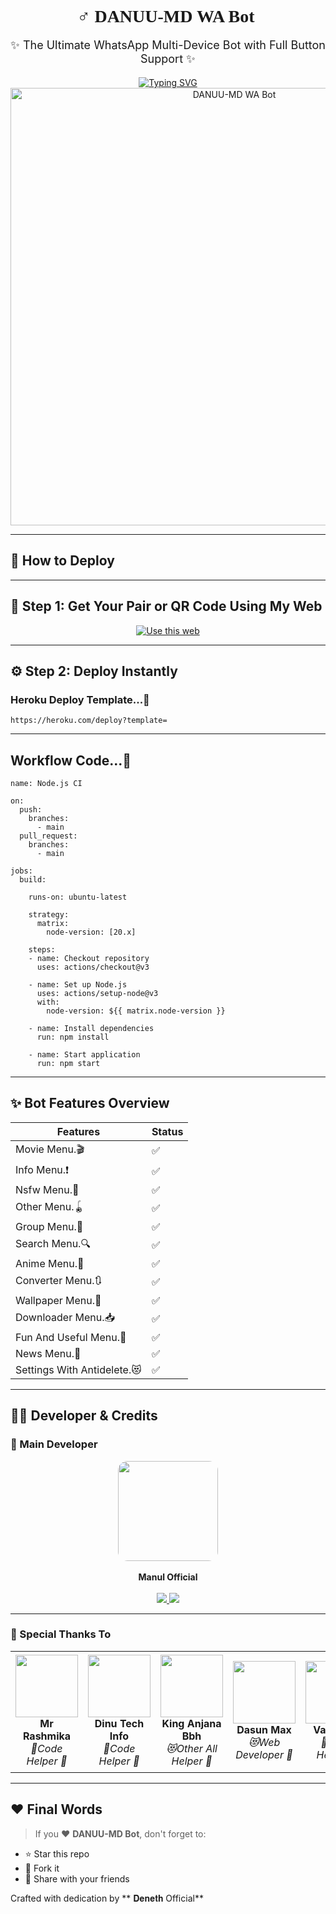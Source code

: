 <h1 align="center" style="font-family: 'Ribeye', cursive;">🧚‍♂️ DANUU-MD WA Bot 🤍</h1>
<p align="center" style="font-size: 18px;">✨ The Ultimate WhatsApp Multi-Device Bot with Full Button Support ✨</p>

<div align="center">
  <a href="https://git.io/typing-svg">
    <img src="https://readme-typing-svg.demolab.com?font=Ribeye&size=40&pause=1000&color=00FFD1&center=true&width=800&height=80&lines=Welcome+to+Manu-MD;Your+Smart+Group+Assistant;By+Manul+Official" alt="Typing SVG" />
  </a>
</div>

<div align="center">
  <a href="https://youtube.com/@ManulOfficialTech">
    <img src="https://manul-official-new-api-site.vercel.app/manu-md" alt="DANUU-MD WA Bot" width="700">
  </a>
</div>

---

## 🚀 How to Deploy
---

## 🔗 Step 1: Get Your Pair or QR Code Using My Web

<p align="center"> <a href="https://manu-md-new-public-web.vercel.app/" target="_blank"> <img src="https://img.shields.io/badge/Use%20this%20Web-green?style=for-the-badge&logo=github" alt="Use this web"> </a> </p>

---

## ⚙️ Step 2: Deploy Instantly

### Heroku Deploy Template...🍃

```
https://heroku.com/deploy?template=
```
---
## Workflow Code...🍃

```
name: Node.js CI

on:
  push:
    branches:
      - main
  pull_request:
    branches:
      - main

jobs:
  build:

    runs-on: ubuntu-latest

    strategy:
      matrix:
        node-version: [20.x]

    steps:
    - name: Checkout repository
      uses: actions/checkout@v3

    - name: Set up Node.js
      uses: actions/setup-node@v3
      with:
        node-version: ${{ matrix.node-version }}

    - name: Install dependencies
      run: npm install

    - name: Start application
      run: npm start
```
---

## ✨ Bot Features Overview

| Features              | Status |
|----------------------|--------|
| Movie Menu.🎬      | ✅     |
| Info Menu.❗            | ✅     |
| Nsfw Menu.🔞      | ✅     |
| Other Menu.🪀      | ✅     |
| Group Menu.👥       | ✅     |
| Search Menu.🔍      | ✅     |
| Anime Menu.💫       | ✅     |
| Converter Menu.🔃      | ✅     |
| Wallpaper Menu.🌌              | ✅     |
| Downloader Menu.📥              | ✅     |
| Fun And Useful Menu.🥳              | ✅     |
| News Menu.📰              | ✅     |
| Settings With Antidelete.😻              | ✅     |

---

## 👨‍💻 Developer & Credits

### 👑 Main Developer

<div align="center">
  <img src="https://i.ibb.co/Y7L525Xh/Manul-Ofc-X.jpg" width="160" style="border-radius: 15px;" />
  <br><br>
  <strong>Manul Official</strong><br><br>

  <a href="https://youtube.com/@ManulOfficialTech">
    <img src="https://img.shields.io/badge/YouTube-Manul%20Official-red?style=for-the-badge&logo=youtube" />
  </a>
  <a href="https://wa.me/94742274855">
    <img src="https://img.shields.io/badge/WhatsApp-Chat%20Now-25D366?style=for-the-badge&logo=whatsapp" />
  </a>
</div>

---

### 💎 Special Thanks To

<div align="center">

<table>
<tr>
<td align="center">
  <img src="https://i.ibb.co/KcK5jD2P/Manul-Ofc-X.jpg" width="100"><br>
  <b>Mr Rashmika</b><br><i>🤖Code Helper 🤍</i>
</td>

<td align="center">
  <img src="https://i.ibb.co/fzq32SfQ/Manul-Ofc-X.jpg" width="100"><br>
  <b>Dinu Tech Info</b><br><i>🤖Code Helper 🤍</i>
</td>

<td align="center">
  <img src="https://i.ibb.co/RpnpZg71/Manul-Ofc-X.jpg" width="100"><br>
  <b>King Anjana Bbh</b><br><i>😻Other All Helper 🤍</i>
</td>

<td align="center">
  <img src="https://i.ibb.co/LBjyW2k/IMG-20250524-WA0003.jpg" width="100"><br>
  <b>Dasun Max</b><br><i>😻Web Developer 🤍</i>
</td>

<td align="center">
  <img src="https://i.ibb.co/MDdrvfFc/Manul-Ofc-X.jpg" width="100"><br>
  <b>Vajira MD</b><br><i>🤖Code Helper 🤍</i>
</td>

<td align="center">
  <img src="https://i.ibb.co/GbnZ13V/Manul-Ofc-X.jpg" width="100"><br>
  <b>Sahirya Nethmi</b><br><i>🎙️Voice Helper 🤍</i>
</td>
</tr>
</table>

</div>

---

## ❤️ Final Words

> If you ❤️ **DANUU-MD Bot**, don't forget to:
- ⭐ Star this repo  
- 🍴 Fork it  
- 📢 Share with your friends  

Crafted with dedication by ** 𝐃𝐞𝐧𝐞𝐭𝐡 Official**
